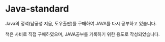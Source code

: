 # Java-standard

Java의 정석(남궁성 지음, 도우출판)를 구매하여 JAVA를 다시 공부하고 있습니다. 

책은 사비로 직접 구매하였으며, JAVA공부를 기록하기 위한 용도로 작성되었습니다. 